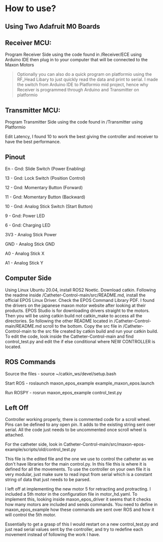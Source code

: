 # How to use?

## Using Two Adafruit M0 Boards

## Receiver MCU:

Program Receiver Side using the code found in /Receiver/ECE using Arduino IDE then plug in to your computer that will be connected to the Maxon Motors

> Optionally you can also do a quick program on platformio using the RF_Head Libary to just quickly read the data and print to serial. I made the switch from Arduino IDE to Platformio mid project, hence why Receiver is programmed through Arduino and Transmitter on platformio

## Transmitter MCU:

Program Transmitter Side using the code found in /Transmitter using Platformio

Edit Latency, I found 10 to work the best giving the controller and receiver to have the best performance.

## Pinout

En - Gnd: Slide Switch (Power Enabling)

13 - Gnd: Lock Switch (Position Control)

12 - Gnd: Momentary Button (Forward)

11 - Gnd: Momentary Button (Backward)

10 - Gnd: Analog Stick Switch (Start Button)

9 - Gnd: Power LED

6 - Gnd: Charging LED

3V3 - Analog Stick Power

GND - Analog Stick GND

A0 - Analog Stick X

A1 - Analog Stick Y

## Computer Side

Using Linux Ubuntu 20.04, install ROS2 Noetic. Download catkin. Following the readme inside /Catheter-Control-main/src/README.md, install the official EPOS Linux Driver. Check the EPOS Command Library PDF. I found the drivers on the japanese maxon motor website after looking at their products. EPOS Studio is for downloading drivers straight to the motors. Then you will be using catkin build not catkin_make to access all the directories. So following the other README located in /Catheter-Control-main/README.md scroll to the bottom. Copy the src file in /Catheter-Control-main to the src file created by catkin build and run your catkin build. To edit the code, look inside the Catheter-Control-main and find control_test.py and edit the if else conditional where NEW CONTROLLER is located.

## ROS Commands

Source the files -
source ~/catkin_ws/devel/setup.bash

Start ROS -
roslaunch maxon_epos_example example_maxon_epos.launch

Run ROSPY -
rosrun maxon_epos_example control_test.py

## Left Off

Controller working properly, there is commented code for a scroll wheel. Pins can be defined to any open pin. It adds to the existing string sent over serial. All the code just needs to be uncommented once scroll wheel is attached.

For the catheter side, look in Catheter-Control-main/src/maxon-epos-example/scripts/old/control_test.py

This file is the edited file and the one we use to control the catheter as we don't have libraries for the main control.py. In this file this is where it is defined for all the movements. To use the controller on your own file it is very modular, just make sure to read input from serial which is a constant string of data that just needs to be parsed.

I left off at implementing the new motor 5 for retracting and protracting. I included a 5th motor in the configuration file in motor_hd.yaml. To implement this, looking inside maxon_epos_driver it seems that it checks how many motors are included and sends commands. You need to define in maxon_epos_example how these commands are sent over ROS and how it will control the 5th motor.

Essentially to get a grasp of this I would restart on a new control_test.py and just read serial values sent by the controller, and try to redefine each movement instead of following the work I have.
